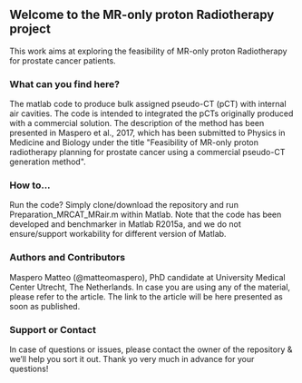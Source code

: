 ## Welcome to the MR-only proton Radiotherapy project

This work aims at exploring the feasibility of MR-only proton Radiotherapy for prostate cancer patients.

### What can you find here?

The matlab code to produce bulk assigned pseudo-CT (pCT) with internal air cavities. The code is intended to integrated the pCTs originally produced with a commercial solution. The description of the method has been presented in Maspero et al., 2017, which has been submitted to Physics in Medicine and Biology under the title "Feasibility of MR-only proton radiotherapy planning for prostate cancer using a commercial pseudo-CT generation method".

### How to...

Run the code? Simply clone/download the repository and run Preparation_MRCAT_MRair.m within Matlab. Note that the code has been developed and benchmarker in Matlab R2015a, and we do not ensure/support workability for different version of Matlab.

### Authors and Contributors

Maspero Matteo (@matteomaspero), PhD candidate at University Medical Center Utrecht, The Netherlands. In case you are using any of the material, please refer to the article. The link to the article will be here presented as soon as published.

### Support or Contact

In case of questions or issues, please contact the owner of the repository & we’ll help you sort it out. Thank yo very much in advance for your questions!
